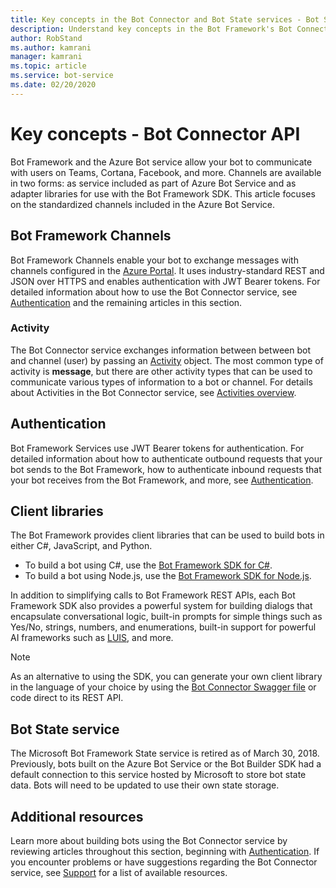 ```yaml
---
title: Key concepts in the Bot Connector and Bot State services - Bot Service
description: Understand key concepts in the Bot Framework's Bot Connector service and Bot State service. 
author: RobStand
ms.author: kamrani
manager: kamrani
ms.topic: article
ms.service: bot-service
ms.date: 02/20/2020
---
```


# Key concepts - Bot Connector API

Bot Framework and the Azure Bot service allow your bot to communicate with users on Teams, Cortana, Facebook, and more. Channels are available in two forms: as service included as part of Azure Bot Service and as adapter libraries for use with the Bot Framework SDK. This article focuses on the standardized channels included in the Azure Bot Service.

## Bot Framework Channels

Bot Framework Channels enable your bot to exchange messages with channels configured in the [Azure Portal](https://portal.azure.com). It uses industry-standard REST and JSON over HTTPS and enables authentication with JWT Bearer tokens. For detailed information about how to use the Bot Connector service, see [Authentication](bot-framework-rest-connector-authentication.md) and the remaining articles in this section.

### Activity

The Bot Connector service exchanges information between between bot and channel (user) by passing an [Activity][Activity] object. The most common type of activity is **message**, but there are other activity types that can be used to communicate various types of information to a bot or channel. For details about Activities in the Bot Connector service, see [Activities overview](https://aka.ms/botSpecs-activitySchema).

## Authentication

Bot Framework Services use JWT Bearer tokens for authentication. For detailed information about how to authenticate outbound requests that your bot sends to the Bot Framework, how to authenticate inbound requests that your bot receives from the Bot Framework, and more, see [Authentication](bot-framework-rest-connector-authentication.md). 

## Client libraries

The Bot Framework provides client libraries that can be used to build bots in either C#, JavaScript, and Python.

- To build a bot using C#, use the [Bot Framework SDK for C#](../dotnet/bot-builder-dotnet-overview.md). 
- To build a bot using Node.js, use the [Bot Framework SDK for Node.js](../nodejs/index.md). 

In addition to simplifying calls to Bot Framework REST APIs, each Bot Framework SDK also provides a powerful system for building dialogs that encapsulate conversational logic, built-in prompts for simple things such as Yes/No, strings, numbers, and enumerations, built-in support for powerful AI frameworks such as <a href="https://www.luis.ai/" target="_blank">LUIS</a>, and more. 

> [!NOTE]
> As an alternative to using the SDK, you can generate your own client library in the language of your choice by using the <a href="https://aka.ms/connector-swagger-file" target="_blank">Bot Connector Swagger file</a> or code direct to its REST API.

## Bot State service

The Microsoft Bot Framework State service is retired as of March 30, 2018. Previously, bots built on the Azure Bot Service or the Bot Builder SDK had a default connection to this service hosted by Microsoft to store bot state data. Bots will need to be updated to use their own state storage.

## Additional resources

Learn more about building bots using the Bot Connector service by reviewing articles throughout this section, beginning with [Authentication](bot-framework-rest-connector-authentication.md). If you encounter problems or have suggestions regarding the Bot Connector service, see [Support](../bot-service-resources-links-help.md) for a list of available resources. 

[Activity]: bot-framework-rest-connector-api-reference.md#activity-object
